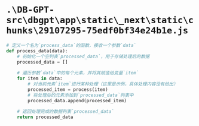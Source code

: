 # `.\DB-GPT-src\dbgpt\app\static\_next\static\chunks\29107295-75edf0bf34e24b1e.js`

```py
# 定义一个名为`process_data`的函数，接收一个参数`data`
def process_data(data):
    # 初始化一个空列表`processed_data`，用于存储处理后的数据
    processed_data = []
    
    # 遍历参数`data`中的每个元素，并将其赋值给变量`item`
    for item in data:
        # 对当前元素`item`进行某种处理（这里是示例，具体处理内容没有给出）
        processed_item = process(item)
        # 将处理后的元素添加到`processed_data`列表中
        processed_data.append(processed_item)
    
    # 返回处理完成的数据列表`processed_data`
    return processed_data
```